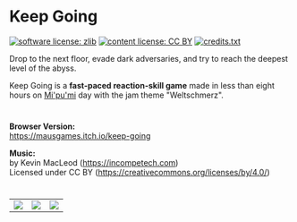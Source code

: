 # Keep Going

[![software license: zlib](material/readme/badge_license_software.svg)](LICENSE.txt)
[![content license: CC BY](material/readme/badge_license_content.svg)](https://creativecommons.org/licenses/by/4.0/)
[![credits.txt](material/readme/badge_credits.svg)](executable/data/credits.txt)

Drop to the next floor, evade dark adversaries, and try to reach the deepest level of the abyss.

Keep Going is a **fast-paced reaction-skill game** made in less than eight hours on [Mi'pu'mi][1] day with the jam theme "Weltschmerz".

#

**Browser Version:**  
<https://mausgames.itch.io/keep-going>

**Music:**  
by Kevin MacLeod (<https://incompetech.com>)  
Licensed under CC BY (<https://creativecommons.org/licenses/by/4.0/>)

#

<table>
    <tr>
        <td><a href="material/screenshots/keg_screen_004.jpg?raw=true"><img src="material/screenshots/keg_screen_004t.jpg"></a></td>
        <td><a href="material/screenshots/keg_screen_005.jpg?raw=true"><img src="material/screenshots/keg_screen_005t.jpg"></a></td>
        <td><a href="material/screenshots/keg_screen_006.jpg?raw=true"><img src="material/screenshots/keg_screen_006t.jpg"></a></td>
    </tr>
</table>

[1]: https://mipumi.com